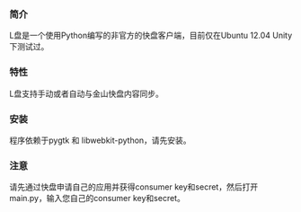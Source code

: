 ### 简介

L盘是一个使用Python编写的非官方的快盘客户端，目前仅在Ubuntu 12.04 Unity下测试过。

### 特性
L盘支持手动或者自动与金山快盘内容同步。

### 安装
程序依赖于pygtk 和 libwebkit-python，请先安装。

### 注意
请先通过快盘申请自己的应用并获得consumer key和secret，然后打开main.py，输入您自己的consumer key和secret。
